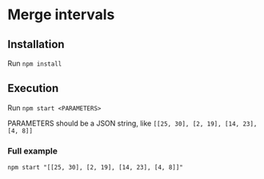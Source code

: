 # Merge intervals

## Installation
Run `npm install`

## Execution
Run `npm start <PARAMETERS>`

PARAMETERS should be a JSON string, like `[[25, 30], [2, 19], [14, 23], [4, 8]]`

### Full example
`npm start "[[25, 30], [2, 19], [14, 23], [4, 8]]"`
